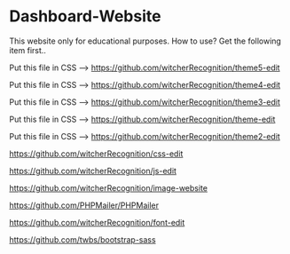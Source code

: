 # Dashboard-Website

This website only for educational purposes.
How to use?
Get the following item first..

Put this file in CSS --> https://github.com/witcherRecognition/theme5-edit

Put this file in CSS --> https://github.com/witcherRecognition/theme4-edit

Put this file in CSS --> https://github.com/witcherRecognition/theme3-edit

Put this file in CSS --> https://github.com/witcherRecognition/theme-edit

Put this file in CSS --> https://github.com/witcherRecognition/theme2-edit


https://github.com/witcherRecognition/css-edit

https://github.com/witcherRecognition/js-edit

https://github.com/witcherRecognition/image-website

https://github.com/PHPMailer/PHPMailer

https://github.com/witcherRecognition/font-edit

https://github.com/twbs/bootstrap-sass

